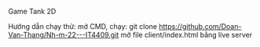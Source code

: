 Game Tank 2D

Hướng dẫn chạy thử:
  mở CMD, chạy: git clone https://github.com/Doan-Van-Thang/Nh-m-22---IT4409.git
  mở file client/index.html bằng live server
